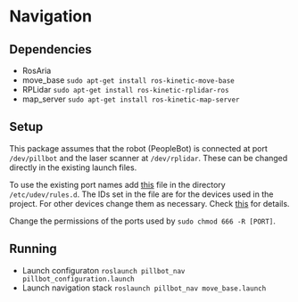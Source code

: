 # Navigation

## Dependencies

- RosAria
- move_base `sudo apt-get install ros-kinetic-move-base`
- RPLidar `sudo apt-get install ros-kinetic-rplidar-ros`
- map_server `sudo apt-get install ros-kinetic-map-server`

## Setup
This package assumes that the robot (PeopleBot) is connected at port `/dev/pillbot` and the laser scanner at `/dev/rplidar`. These can be changed directly in the existing launch files.

To use the existing port names add [this](../../ros-independent/99-usb-serial.rules) file in the directory `/etc/udev/rules.d`. The IDs set in the file are for the devices used in the project. For other devices change them as necessary. Check [this](http://hintshop.ludvig.co.nz/show/persistent-names-usb-serial-devices/) for details. 

Change the permissions of the ports used by `sudo chmod 666 -R [PORT]`.

## Running
- Launch configuraton `roslaunch pillbot_nav pillbot_configuration.launch`
- Launch navigation stack `roslaunch pillbot_nav move_base.launch`